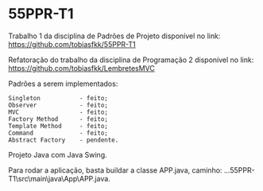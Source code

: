 # 55PPR-T1
Trabalho 1 da disciplina de Padrões de Projeto disponível no link: https://github.com/tobiasfkk/55PPR-T1

Refatoração do trabalho da disciplina de Programação 2 disponível no link: https://github.com/tobiasfkk/LembretesMVC

Padrões a serem implementados:

    Singleton           - feito;
    Observer            - feito;
    MVC                 - feito;
    Factory Method      - feito;
    Template Method     - feito;
    Command             - feito;
    Abstract Factory    - pendente.

Projeto Java com Java Swing.

Para rodar a aplicação, basta buildar a classe APP.java, caminho: ...55PPR-T1\src\main\java\App\APP.java.
